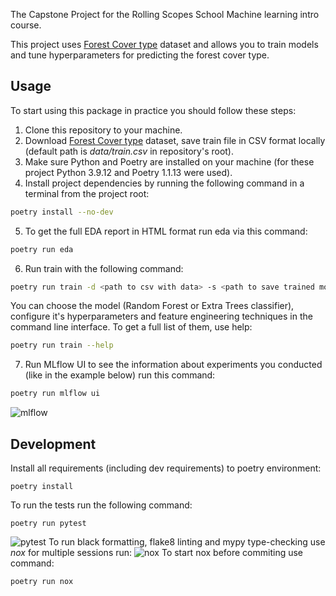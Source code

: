 The Capstone Project for the Rolling Scopes School Machine learning intro course.

This project uses [Forest Cover type](https://www.kaggle.com/competitions/forest-cover-type-prediction) dataset and allows you to train models and tune hyperparameters for predicting the forest cover type.

## Usage
To start using this package in practice you should follow these steps:
1. Clone this repository to your machine.
2. Download [Forest Cover type](https://www.kaggle.com/competitions/forest-cover-type-prediction) dataset, save train file in CSV format locally (default path is *data/train.csv* in repository's root).
3. Make sure Python and Poetry are installed on your machine (for these project Python 3.9.12 and Poetry 1.1.13 were used).
4. Install project dependencies by running the following command in a terminal from the project root:
```sh
poetry install --no-dev
```
5. To get the full EDA report in HTML format run eda via this command:
```sh
poetry run eda
```
6. Run train with the following command:
```sh
poetry run train -d <path to csv with data> -s <path to save trained model>
```
You can choose the model (Random Forest or Extra Trees classifier), configure it's hyperparameters and feature engineering techniques in the command line interface. To get a full list of them, use help:
```sh
poetry run train --help
```
7. Run MLflow UI to see the information about experiments you conducted (like in the example below) run this command:
```sh
poetry run mlflow ui
```
![mlflow](https://user-images.githubusercontent.com/38406698/166170177-fd28496d-54ed-4aa9-a8d8-549285836fcb.png)

## Development
Install all requirements (including dev requirements) to poetry environment:
```
poetry install
```
To run the tests run the following command:
```
poetry run pytest
```
![pytest](https://user-images.githubusercontent.com/38406698/166552440-448f633a-1263-4c99-a0be-d4929f1c5569.png)
To run black formatting, flake8 linting and mypy type-checking use *nox* for multiple sessions run:
![nox](https://user-images.githubusercontent.com/38406698/166551661-987043f4-da8e-40f9-9938-264f30680682.png)
To start nox before commiting use command:
```
poetry run nox
```


